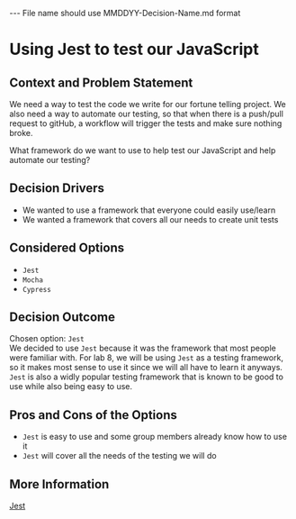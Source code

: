--- File name should use MMDDYY-Decision-Name.md format
# Using Jest to test our JavaScript

## Context and Problem Statement
We need a way to test the code we write for our fortune telling project. 
We also need a way to automate our testing, so that when there is a push/pull request to
gitHub, a workflow will trigger the tests and make sure nothing broke.

What framework do we want to use to help test our JavaScript and help automate our testing?

<!-- This is an optional element. Feel free to remove. -->
## Decision Drivers

* We wanted to use a framework that everyone could easily use/learn
* We wanted a framework that covers all our needs to create unit tests

## Considered Options

* `Jest`
* `Mocha`
* `Cypress`

## Decision Outcome

Chosen option: `Jest`\
We decided to use `Jest` because it was the framework that most people were familiar with.
For lab 8, we will be using `Jest` as a testing framework, so it makes most sense to use it since we will all have
to learn it anyways. `Jest` is also a widly popular testing framework that is known to be good to use while also 
being easy to use.

<!-- This is an optional element. Feel free to remove. -->
## Pros and Cons of the Options
* `Jest` is easy to use and some group members already know how to use it
* `Jest` will cover all the needs of the testing we will do

## More Information

[Jest](https://jestjs.io/)
